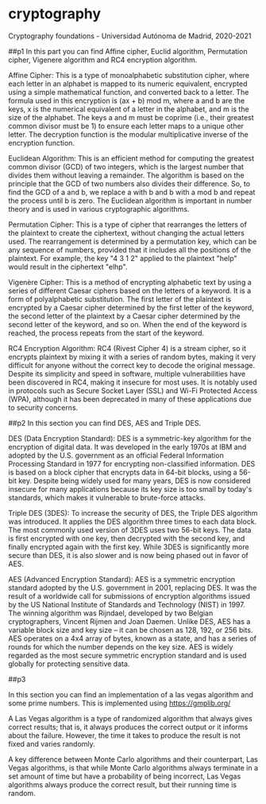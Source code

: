 # cryptography
Cryptography foundations - Universidad Autónoma de Madrid, 2020-2021

##p1
In this part you can find Affine cipher, Euclid algorithm, Permutation cipher, Vigenere algorithm and RC4 encryption algorithm.

Affine Cipher: This is a type of monoalphabetic substitution cipher, where each letter in an alphabet is mapped to its numeric equivalent, encrypted using a simple mathematical function, and converted back to a letter. The formula used in this encryption is (ax + b) mod m, where a and b are the keys, x is the numerical equivalent of a letter in the alphabet, and m is the size of the alphabet. The keys a and m must be coprime (i.e., their greatest common divisor must be 1) to ensure each letter maps to a unique other letter. The decryption function is the modular multiplicative inverse of the encryption function.

Euclidean Algorithm: This is an efficient method for computing the greatest common divisor (GCD) of two integers, which is the largest number that divides them without leaving a remainder. The algorithm is based on the principle that the GCD of two numbers also divides their difference. So, to find the GCD of a and b, we replace a with b and b with a mod b and repeat the process until b is zero. The Euclidean algorithm is important in number theory and is used in various cryptographic algorithms.

Permutation Cipher: This is a type of cipher that rearranges the letters of the plaintext to create the ciphertext, without changing the actual letters used. The rearrangement is determined by a permutation key, which can be any sequence of numbers, provided that it includes all the positions of the plaintext. For example, the key "4 3 1 2" applied to the plaintext "help" would result in the ciphertext "elhp".

Vigenère Cipher: This is a method of encrypting alphabetic text by using a series of different Caesar ciphers based on the letters of a keyword. It is a form of polyalphabetic substitution. The first letter of the plaintext is encrypted by a Caesar cipher determined by the first letter of the keyword, the second letter of the plaintext by a Caesar cipher determined by the second letter of the keyword, and so on. When the end of the keyword is reached, the process repeats from the start of the keyword.

RC4 Encryption Algorithm: RC4 (Rivest Cipher 4) is a stream cipher, so it encrypts plaintext by mixing it with a series of random bytes, making it very difficult for anyone without the correct key to decode the original message. Despite its simplicity and speed in software, multiple vulnerabilities have been discovered in RC4, making it insecure for most uses. It is notably used in protocols such as Secure Socket Layer (SSL) and Wi-Fi Protected Access (WPA), although it has been deprecated in many of these applications due to security concerns.

##p2
In this section you can find DES, AES and Triple DES.

DES (Data Encryption Standard): DES is a symmetric-key algorithm for the encryption of digital data. It was developed in the early 1970s at IBM and adopted by the U.S. government as an official Federal Information Processing Standard in 1977 for encrypting non-classified information. DES is based on a block cipher that encrypts data in 64-bit blocks, using a 56-bit key. Despite being widely used for many years, DES is now considered insecure for many applications because its key size is too small by today's standards, which makes it vulnerable to brute-force attacks.

Triple DES (3DES): To increase the security of DES, the Triple DES algorithm was introduced. It applies the DES algorithm three times to each data block. The most commonly used version of 3DES uses two 56-bit keys. The data is first encrypted with one key, then decrypted with the second key, and finally encrypted again with the first key. While 3DES is significantly more secure than DES, it is also slower and is now being phased out in favor of AES.

AES (Advanced Encryption Standard): AES is a symmetric encryption standard adopted by the U.S. government in 2001, replacing DES. It was the result of a worldwide call for submissions of encryption algorithms issued by the US National Institute of Standards and Technology (NIST) in 1997. The winning algorithm was Rijndael, developed by two Belgian cryptographers, Vincent Rijmen and Joan Daemen. Unlike DES, AES has a variable block size and key size – it can be chosen as 128, 192, or 256 bits. AES operates on a 4x4 array of bytes, known as a state, and has a series of rounds for which the number depends on the key size. AES is widely regarded as the most secure symmetric encryption standard and is used globally for protecting sensitive data.

##p3

In this section you can find an implementation of a las vegas algorithm and some prime numbers. This is implemented using https://gmplib.org/

A Las Vegas algorithm is a type of randomized algorithm that always gives correct results; that is, it always produces the correct output or it informs about the failure. However, the time it takes to produce the result is not fixed and varies randomly.

A key difference between Monte Carlo algorithms and their counterpart, Las Vegas algorithms, is that while Monte Carlo algorithms always terminate in a set amount of time but have a probability of being incorrect, Las Vegas algorithms always produce the correct result, but their running time is random.
